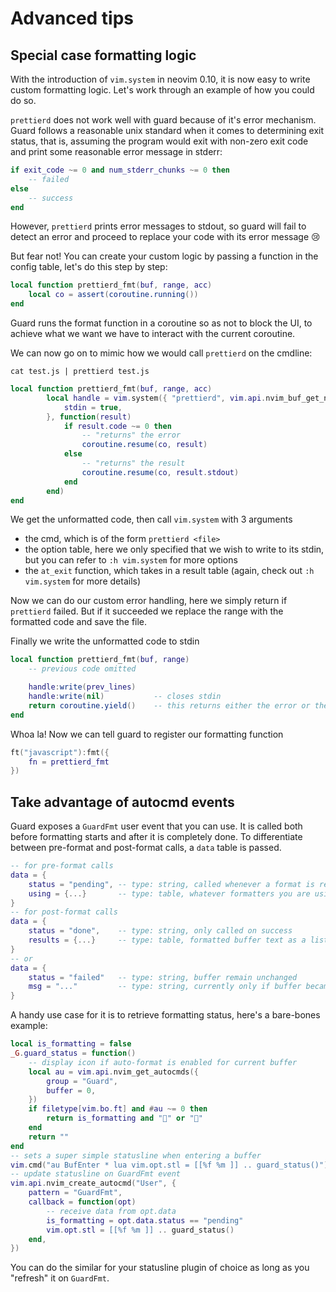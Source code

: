 # Advanced tips

## Special case formatting logic

With the introduction of `vim.system` in neovim 0.10, it is now easy to write custom formatting logic. Let's work through an example of how you could do so.

`prettierd` does not work well with guard because of it's error mechanism. Guard follows a reasonable unix standard when it comes to determining exit status, that is, assuming the program would exit with non-zero exit code and print some reasonable error message in stderr:

```lua
if exit_code ~= 0 and num_stderr_chunks ~= 0 then
    -- failed
else
    -- success
end
```

However, `prettierd` prints error messages to stdout, so guard will fail to detect an error and proceed to replace your code with its error message :cry:

But fear not! You can create your custom logic by passing a function in the config table, let's do this step by step:

```lua
local function prettierd_fmt(buf, range, acc)
    local co = assert(coroutine.running())
end
```

Guard runs the format function in a coroutine so as not to block the UI, to achieve what we want we have to interact with the current coroutine.

We can now go on to mimic how we would call `prettierd` on the cmdline:

```
cat test.js | prettierd test.js
```

```lua
local function prettierd_fmt(buf, range, acc)
		local handle = vim.system({ "prettierd", vim.api.nvim_buf_get_name(buf) }, {
			stdin = true,
		}, function(result)
			if result.code ~= 0 then
				-- "returns" the error
				coroutine.resume(co, result)
			else
				-- "returns" the result
				coroutine.resume(co, result.stdout)
			end
		end)
end
```

We get the unformatted code, then call `vim.system` with 3 arguments

- the cmd, which is of the form `prettierd <file>`
- the option table, here we only specified that we wish to write to its stdin, but you can refer to `:h vim.system` for more options
- the `at_exit` function, which takes in a result table (again, check out `:h vim.system` for more details)

Now we can do our custom error handling, here we simply return if `prettierd` failed. But if it succeeded we replace the range with the formatted code and save the file.

Finally we write the unformatted code to stdin

```lua
local function prettierd_fmt(buf, range)
    -- previous code omitted

    handle:write(prev_lines)
    handle:write(nil)           -- closes stdin
    return coroutine.yield()    -- this returns either the error or the formatted code we returned earlier
end
```

Whoa la! Now we can tell guard to register our formatting function

```lua
ft("javascript"):fmt({
    fn = prettierd_fmt
})
```

## Take advantage of autocmd events

Guard exposes a `GuardFmt` user event that you can use. It is called both before formatting starts and after it is completely done. To differentiate between pre-format and post-format calls, a `data` table is passed.

```lua
-- for pre-format calls
data = {
    status = "pending", -- type: string, called whenever a format is requested
    using = {...}       -- type: table, whatever formatters you are using for this format action
}
-- for post-format calls
data = {
    status = "done",    -- type: string, only called on success
    results = {...}     -- type: table, formatted buffer text as a list of lines
}
-- or
data = {
    status = "failed"   -- type: string, buffer remain unchanged
    msg = "..."         -- type: string, currently only if buffer became invalid or changed during formatting
}
```

A handy use case for it is to retrieve formatting status, here's a bare-bones example:

```lua
local is_formatting = false
_G.guard_status = function()
    -- display icon if auto-format is enabled for current buffer
    local au = vim.api.nvim_get_autocmds({
        group = "Guard",
        buffer = 0,
    })
    if filetype[vim.bo.ft] and #au ~= 0 then
        return is_formatting and "" or ""
    end
    return ""
end
-- sets a super simple statusline when entering a buffer
vim.cmd("au BufEnter * lua vim.opt.stl = [[%f %m ]] .. guard_status()")
-- update statusline on GuardFmt event
vim.api.nvim_create_autocmd("User", {
    pattern = "GuardFmt",
    callback = function(opt)
        -- receive data from opt.data
        is_formatting = opt.data.status == "pending"
        vim.opt.stl = [[%f %m ]] .. guard_status()
    end,
})
```

You can do the similar for your statusline plugin of choice as long as you "refresh" it on `GuardFmt`.
